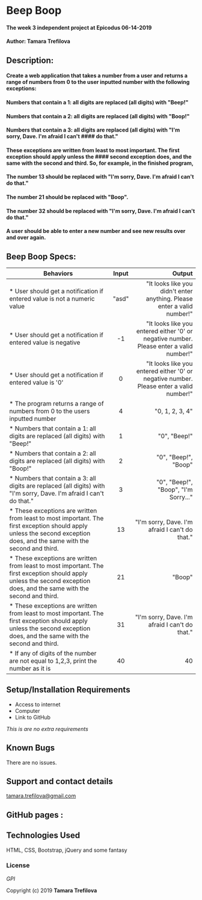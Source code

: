 
# Beep Boop

#### The week 3 independent project at Epicodus 06-14-2019

#### Author: Tamara Trefilova


## Description:

#### Create a web application that takes a number from a user and returns a range of numbers from 0 to the user inputted number with the following exceptions:

#### Numbers that contain a 1: all digits are replaced (all digits) with "Beep!"
#### Numbers that contain a 2: all digits are replaced (all digits) with "Boop!"
#### Numbers that contain a 3: all digits are replaced (all digits) with "I'm sorry, Dave. I'm afraid I can't #### do that."
#### These exceptions are written from least to most important. The first exception should apply unless the #### second exception does, and the same with the second and third. So, for example, in the finished program,

#### The number 13 should be replaced with "I'm sorry, Dave. I'm afraid I can't do that."
#### The number 21 should be replaced with "Boop".
#### The number 32 should be replaced with "I'm sorry, Dave. I'm afraid I can't do that."
#### A user should be able to enter a new number and see new results over and over again.
## Beep Boop Specs:

| Behaviors       | Input           | Output      |
| ------------- |:-----------------:| -----------:|
| * User should get a notification if entered value is not a numeric value   | "asd"  | "It looks like you didn't enter anything. Please enter a valid number!"  |
| * User should get a notification if entered value is negative   | -1   | "It looks like you entered either '0' or negative number. Please enter a valid number!"   |
| * User should get a notification if entered value is '0'  | 0   | "It looks like you entered either '0' or negative number. Please enter a valid number!"   |
| * The program returns a range of numbers from 0 to the users inputted number   | 4    | "0, 1, 2, 3, 4"    |
| * Numbers that contain a 1: all digits are replaced (all digits) with "Beep!"    | 1     | "0", "Beep!"    |
| * Numbers that contain a 2: all digits are replaced (all digits) with "Boop!"     | 2  | "0", "Beep!", "Boop"   |
| * Numbers that contain a 3: all digits are replaced (all digits) with "I'm sorry, Dave. I'm afraid I can't do that."     | 3   | "0", "Beep!", "Boop", "I'm Sorry..."      |
| * These exceptions are written from least to most important. The first exception should apply unless the second exception does, and the same with the second and third.     | 13    | "I'm sorry, Dave. I'm afraid I can't do that."      |
| * These exceptions are written from least to most important. The first exception should apply unless the second exception does, and the same with the second and third.    | 21   | "Boop"      |
| * These exceptions are written from least to most important. The first exception should apply unless the second exception does, and the same with the second and third.    | 31       |"I'm sorry, Dave. I'm afraid I can't do that." |
 | * If any of digits of the number are not equal to 1,2,3, print the number as it is    | 40       |40 |


## Setup/Installation Requirements

* Access to internet
* Computer
* Link to GitHub


_This is are no extra requirements_

## Known Bugs

There are no issues.

## Support and contact details

tamara.trefilova@gmail.com
## GitHub pages :

## Technologies Used

HTML, CSS, Bootstrap, jQuery and some fantasy

### License

*GPI*

Copyright (c) 2019 **Tamara Trefilova**
